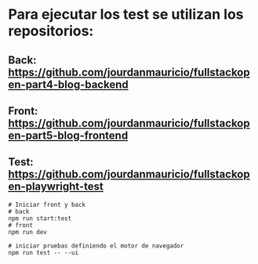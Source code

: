 # Para ejecutar los test se utilizan los repositorios:

## Back: https://github.com/jourdanmauricio/fullstackopen-part4-blog-backend
## Front: https://github.com/jourdanmauricio/fullstackopen-part5-blog-frontend
## Test: https://github.com/jourdanmauricio/fullstackopen-playwright-test

```SH
# Iniciar front y back
# back
npm run start:test
# front
npm run dev

# iniciar pruebas definiendo el motor de navegador
npm run test -- --ui

```